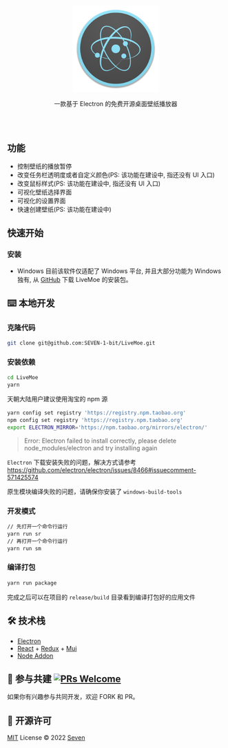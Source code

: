 <br>
<br>

<p align="center">
	<img height="200" src="./public/icon.png" alt="LiveMoe">
</p>

<p align="center">
	一款基于 Electron 的免费开源桌面壁纸播放器
</p>
<br>
<br>

## 功能

- 控制壁纸的播放暂停
- 改变任务栏透明度或者自定义颜色(PS: 该功能在建设中, 指还没有 UI 入口)
- 改变鼠标样式(PS: 该功能在建设中, 指还没有 UI 入口)
- 可视化壁纸选择界面
- 可视化的设置界面
- 快速创建壁纸(PS: 该功能在建设中)

## 快速开始

### 安装

- Windows 目前该软件仅适配了 Windows 平台, 并且大部分功能为 Windows 独有, 从 [GitHub](https://github.com/SEVEN-1-bit/LiveMoe/releases) 下载 LiveMoe 的安装包。

## ⌨️ 本地开发

### 克隆代码

```bash
git clone git@github.com:SEVEN-1-bit/LiveMoe.git
```

### 安装依赖

```bash
cd LiveMoe
yarn
```

天朝大陆用户建议使用淘宝的 npm 源

```bash
yarn config set registry 'https://registry.npm.taobao.org'
npm config set registry 'https://registry.npm.taobao.org'
export ELECTRON_MIRROR='https://npm.taobao.org/mirrors/electron/'
```

> Error: Electron failed to install correctly, please delete node_modules/electron and try installing again

`Electron` 下载安装失败的问题，解决方式请参考 https://github.com/electron/electron/issues/8466#issuecomment-571425574

原生模块编译失败的问题，请确保你安装了 `windows-build-tools`
### 开发模式

```bash
// 先打开一个命令行运行
yarn run sr
// 再打开一个命令行运行
yarn run sm
```

### 编译打包

```bash
yarn run package
```

完成之后可以在项目的 `release/build` 目录看到编译打包好的应用文件

## 🛠 技术栈

- [Electron](https://electronjs.org/)
- [React](https://react.docschina.org/) + [Redux](https://redux.js.org/) + [Mui](https://mui.com/zh/)
- [Node Addon](https://github.com/nodejs/node-addon-api)

## 🤝 参与共建 [![PRs Welcome](https://img.shields.io/badge/PRs-welcome-brightgreen.svg?style=flat)](http://makeapullrequest.com)

如果你有兴趣参与共同开发，欢迎 FORK 和 PR。

## 📜 开源许可

[MIT](./LICENSE) License © 2022 [Seven](https://github.com/SEVEN-1-bit)
